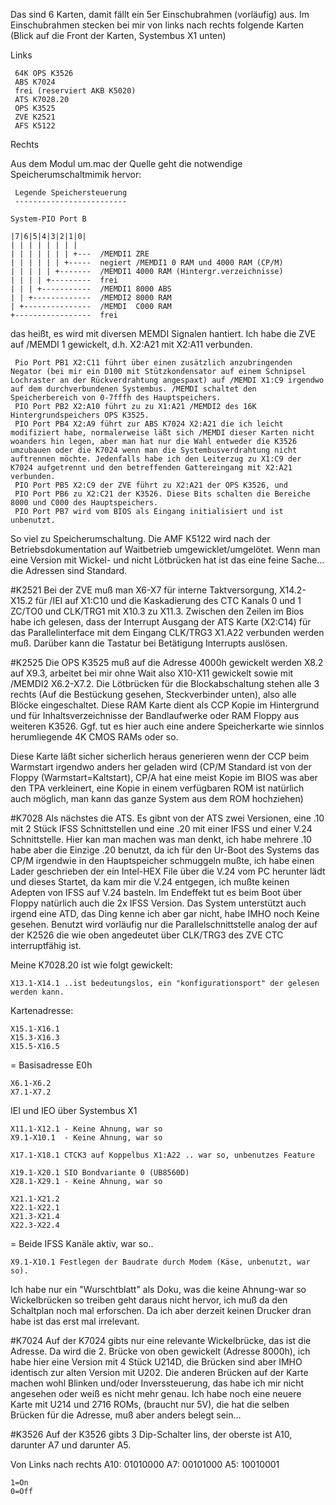 Das sind 6 Karten, damit fällt ein 5er Einschubrahmen (vorläufig) aus.
Im Einschubrahmen stecken bei mir von links nach rechts folgende Karten (Blick auf die Front der Karten, Systembus X1 unten)

Links 

     64K OPS K3526
     ABS K7024
     frei (reserviert AKB K5020)
     ATS K7028.20
     OPS K3525
     ZVE K2521
     AFS K5122

Rechts 

Aus dem Modul um.mac der Quelle geht die notwendige Speicherumschaltmimik hervor:




     Legende Speichersteuerung
     -------------------------
  
    System-PIO Port B
 
    |7|6|5|4|3|2|1|0|
    | | | | | | | |
    | | | | | | | +---  /MEMDI1 ZRE
    | | | | | | +-----  negiert /MEMDI1 0 RAM und 4000 RAM (CP/M)
    | | | | | +-------  /MEMDI1 4000 RAM (Hintergr.verzeichnisse)
    | | | | +---------  frei
    | | | +-----------  /MEMDI1 8000 ABS
    | | +-------------  /MEMDI2 8000 RAM
    | +---------------  /MEMDI  C000 RAM
    +-----------------  frei



das heißt, es wird mit diversen MEMDI Signalen hantiert. Ich habe die ZVE auf /MEMDI 1 gewickelt, d.h. X2:A21 mit X2:A11 verbunden. 

     Pio Port PB1 X2:C11 führt über einen zusätzlich anzubringenden Negator (bei mir ein D100 mit Stützkondensator auf einem Schnipsel Lochraster an der Rückverdrahtung angespaxt) auf /MEMDI X1:C9 irgendwo auf dem durchverbundenen Systembus. /MEMDI schaltet den Speicherbereich von 0-7fffh des Hauptspeichers. 
     PIO Port PB2 X2:A10 führt zu zu X1:A21 /MEMDI2 des 16K Hintergrundspeichers OPS K3525. 
     PIO Port PB4 X2:A9 führt zur ABS K7024 X2:A21 die ich leicht modifiziert habe, normalerweise läßt sich /MEMDI dieser Karten nicht woanders hin legen, aber man hat nur die Wahl entweder die K3526 umzubauen oder die K7024 wenn man die Systembusverdrahtung nicht auftrennen möchte. Jedenfalls habe ich den Leiterzug zu X1:C9 der K7024 aufgetrennt und den betreffenden Gattereingang mit X2:A21 verbunden. 
     PIO Port PB5 X2:C9 der ZVE führt zu X2:A21 der OPS K3526, und 
     PIO Port PB6 zu X2:C21 der K3526. Diese Bits schalten die Bereiche 8000 und C000 des Hauptspeichers.
     PIO Port PB7 wird vom BIOS als Eingang initialisiert und ist unbenutzt.

So viel zu Speicherumschaltung. Die AMF K5122 wird nach der Betriebsdokumentation auf Waitbetrieb umgewicklet/umgelötet. Wenn man eine Version mit Wickel- und nicht Lötbrücken hat ist das eine feine Sache... die Adressen sind Standard.

#K2521
Bei der ZVE muß man X6-X7 für interne Taktversorgung, X14.2-X15.2 für /IEI auf X1:C10 und die Kaskadierung des CTC Kanals 0 und 1 ZC/TO0 und CLK/TRG1 mit X10.3 zu X11.3.
Zwischen den Zeilen im Bios habe ich gelesen, dass der Interrupt Ausgang der ATS Karte (X2:C14) für das Parallelinterface mit dem Eingang CLK/TRG3 X1.A22 verbunden werden muß. 
Darüber kann die Tastatur bei Betätigung Interrupts auslösen.

#K2525 
Die OPS K3525 muß auf die Adresse 4000h gewickelt werden X8.2 auf X9.3, arbeitet bei mir ohne Wait also X10-X11 gewickelt sowie mit /MEMDI2 X6.2-X7.2. 
Die Lötbrücken für die Blockabschaltung stehen alle 3 rechts (Auf die Bestückung gesehen, Steckverbinder unten), also alle Blöcke eingeschaltet.
Diese RAM Karte dient als CCP Kopie im Hintergrund und für Inhaltsverzeichnisse der Bandlaufwerke oder RAM Floppy aus weiteren K3526. 
Ggf. tut es hier auch eine andere Speicherkarte wie sinnlos herumliegende 4K CMOS RAMs oder so.

Diese Karte läßt sicher sicherlich heraus generieren wenn der CCP beim Warmstart irgendwo anders her geladen wird (CP/M Standard ist von der Floppy (Warmstart=Kaltstart), 
CP/A hat eine meist Kopie im BIOS was aber den TPA verkleinert, eine Kopie in einem verfügbaren ROM ist natürlich auch möglich, man kann das ganze System aus dem ROM hochziehen)

#K7028
Als nächstes die ATS. Es gibnt von der ATS zwei Versionen, eine .10 mit 2 Stück IFSS Schnittstellen und eine .20 mit einer IFSS und einer V.24 Schnittstelle. Hier kan man machen was man denkt, ich habe mehrere .10 habe aber die Einzige .20 benutzt, da ich für den Ur-Boot des Systems das CP/M irgendwie in den Hauptspeicher schmuggeln mußte, ich habe einen Lader geschrieben der ein Intel-HEX File über die V.24 vom PC herunter lädt und dieses Startet, da kam mir die V.24 entgegen, ich mußte keinen Adepten von IFSS auf V.24 basteln. Im Endeffekt tut es beim Boot über Floppy natürlich auch die 2x IFSS Version. Das System unterstützt auch irgend eine ATD, das Ding kenne ich aber gar nicht, habe IMHO noch Keine gesehen. Benutzt wird vorläufig nur die Parallelschnittstelle analog der auf der K2526 die wie oben angedeutet über CLK/TRG3 des ZVE CTC interruptfähig ist.

Meine K7028.20 ist wie folgt gewickelt:

    X13.1-X14.1 ..ist bedeutungslos, ein "konfigurationsport" der gelesen werden kann.

Kartenadresse:
   
    X15.1-X16.1
    X15.3-X16.3
    X15.5-X16.5

= Basisadresse E0h

    X6.1-X6.2
    X7.1-X7.2

IEI und IEO über Systembus X1

    X11.1-X12.1 - Keine Ahnung, war so
    X9.1-X10.1  - Keine Ahnung, war so

    X17.1-X18.1 CTCK3 auf Koppelbus X1:A22 .. war so, unbenutzes Feature

    X19.1-X20.1 SIO Bondvariante 0 (UB8560D)
    X28.1-X29.1 - Keine Ahnung, war so

    X21.1-X21.2
    X22.1-X22.1
    X21.3-X21.4
    X22.3-X22.4

= Beide IFSS Kanäle aktiv, war so..

    X9.1-X10.1 Festlegen der Baudrate durch Modem (Käse, unbenutzt, war so).

Ich habe nur ein "Wurschtblatt" als Doku, was die keine Ahnung-war so Wickelbrücken so treiben geht daraus nicht hervor, ich muß da den Schaltplan noch mal erforschen. Da ich aber derzeit keinen Drucker dran habe ist das erst mal irrelevant.

#K7024
Auf der K7024 gibts nur eine relevante Wickelbrücke, das ist die Adresse. Da wird die 2. Brücke von oben gewickelt (Adresse 8000h), ich habe hier eine Version mit 4 Stück U214D, die Brücken sind aber IMHO identisch zur alten Version mit U202. Die anderen Brücken auf der Karte machen wohl Blinken und/oder Inverssteuerung, das habe ich mir nicht angesehen oder weiß es nicht mehr genau.
Ich habe noch eine neuere Karte mit U214 und 2716 ROMs, (braucht nur 5V), die hat die selben Brücken für die Adresse, muß aber anders belegt sein...

#K3526
Auf der K3526 gibts 3 Dip-Schalter lins, der oberste ist A10, darunter A7 und darunter A5.

   Von Links nach rechts
    A10: 01010000
     A7: 00101000
     A5: 10010001

    1=On
    0=Off
